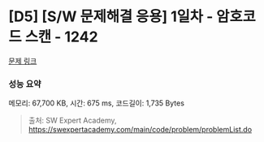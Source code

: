 # [D5] [S/W 문제해결 응용] 1일차 - 암호코드 스캔 - 1242 

[문제 링크](https://swexpertacademy.com/main/code/problem/problemDetail.do?contestProbId=AV15JEKKAM8CFAYD) 

### 성능 요약

메모리: 67,700 KB, 시간: 675 ms, 코드길이: 1,735 Bytes



> 출처: SW Expert Academy, https://swexpertacademy.com/main/code/problem/problemList.do